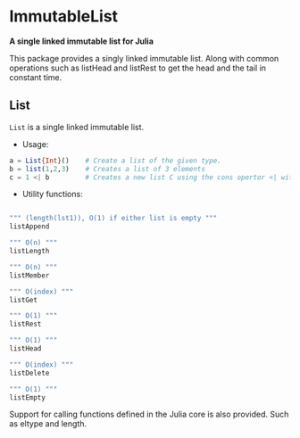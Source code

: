 # ImmutableList

**A single linked immutable list for Julia**

This package provides a singly linked immutable list. 
Along with common operations such as listHead and listRest
to get the head and the tail in constant time.

## List

`List` is a single linked immutable list.
* Usage:
```julia
a = List{Int}()    # Create a list of the given type.
b = list(1,2,3)    # Creates a list of 3 elements
c = 1 <| b         # Creates a new list C using the cons opertor <| with b as the tail.
```
* Utility functions:
```julia

""" (length(lst1)), O(1) if either list is empty """
listAppend

""" O(n) """
listLength

""" O(n) """
listMember

""" O(index) """
listGet

""" O(1) """
listRest

""" O(1) """
listHead

""" O(index) """
listDelete

""" O(1) """
listEmpty

```

Support for calling functions defined in the Julia core is also provided. 
Such as eltype and length.

